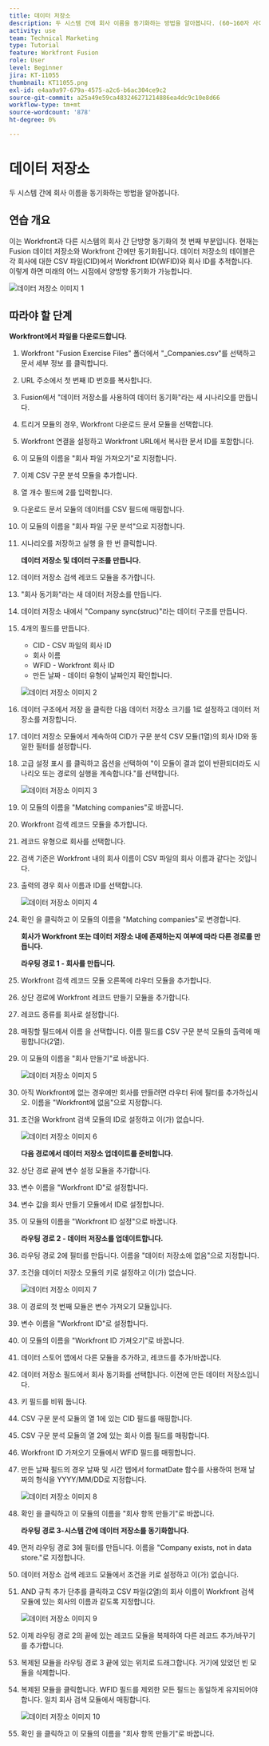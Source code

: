 ```yaml
---
title: 데이터 저장소
description: 두 시스템 간에 회사 이름을 동기화하는 방법을 알아봅니다. (60~160자 사이여야 하지만 59자임)
activity: use
team: Technical Marketing
type: Tutorial
feature: Workfront Fusion
role: User
level: Beginner
jira: KT-11055
thumbnail: KT11055.png
exl-id: e4aa9a97-679a-4575-a2c6-b6ac304ce9c2
source-git-commit: a25a49e59ca483246271214886ea4dc9c10e8d66
workflow-type: tm+mt
source-wordcount: '878'
ht-degree: 0%

---
```


# 데이터 저장소

두 시스템 간에 회사 이름을 동기화하는 방법을 알아봅니다.

## 연습 개요

이는 Workfront과 다른 시스템의 회사 간 단방향 동기화의 첫 번째 부분입니다. 현재는 Fusion 데이터 저장소와 Workfront 간에만 동기화됩니다. 데이터 저장소의 테이블은 각 회사에 대한 CSV 파일(CID)에서 Workfront ID(WFID)와 회사 ID를 추적합니다. 이렇게 하면 미래의 어느 시점에서 양방향 동기화가 가능합니다.

![데이터 저장소 이미지 1](../12-exercises/assets/data-stores-walkthrough-1.png)

## 따라야 할 단계

**Workfront에서 파일을 다운로드합니다.**

1. Workfront &quot;Fusion Exercise Files&quot; 폴더에서 &quot;_Companies.csv&quot;를 선택하고 문서 세부 정보 를 클릭합니다.
1. URL 주소에서 첫 번째 ID 번호를 복사합니다.
1. Fusion에서 &quot;데이터 저장소를 사용하여 데이터 동기화&quot;라는 새 시나리오를 만듭니다.
1. 트리거 모듈의 경우, Workfront 다운로드 문서 모듈을 선택합니다.
1. Workfront 연결을 설정하고 Workfront URL에서 복사한 문서 ID를 포함합니다.
1. 이 모듈의 이름을 &quot;회사 파일 가져오기&quot;로 지정합니다.
1. 이제 CSV 구문 분석 모듈을 추가합니다.
1. 열 개수 필드에 2를 입력합니다.
1. 다운로드 문서 모듈의 데이터를 CSV 필드에 매핑합니다.
1. 이 모듈의 이름을 &quot;회사 파일 구문 분석&quot;으로 지정합니다.
1. 시나리오를 저장하고 실행 을 한 번 클릭합니다.

   **데이터 저장소 및 데이터 구조를 만듭니다.**

1. 데이터 저장소 검색 레코드 모듈을 추가합니다.
1. &quot;회사 동기화&quot;라는 새 데이터 저장소를 만듭니다.
1. 데이터 저장소 내에서 &quot;Company sync(struc)&quot;라는 데이터 구조를 만듭니다.
1. 4개의 필드를 만듭니다.

   + CID - CSV 파일의 회사 ID
   + 회사 이름
   + WFID - Workfront 회사 ID
   + 만든 날짜 - 데이터 유형이 날짜인지 확인합니다.

   ![데이터 저장소 이미지 2](../12-exercises/assets/data-stores-walkthrough-2.png)

1. 데이터 구조에서 저장 을 클릭한 다음 데이터 저장소 크기를 1로 설정하고 데이터 저장소를 저장합니다.
1. 데이터 저장소 모듈에서 계속하여 CID가 구문 분석 CSV 모듈(1열)의 회사 ID와 동일한 필터를 설정합니다.
1. 고급 설정 표시 를 클릭하고 옵션을 선택하여 &quot;이 모듈이 결과 없이 반환되더라도 시나리오 또는 경로의 실행을 계속합니다.&quot;를 선택합니다.

   ![데이터 저장소 이미지 3](../12-exercises/assets/data-stores-walkthrough-3.png)

1. 이 모듈의 이름을 &quot;Matching companies&quot;로 바꿉니다.
1. Workfront 검색 레코드 모듈을 추가합니다.
1. 레코드 유형으로 회사를 선택합니다.
1. 검색 기준은 Workfront 내의 회사 이름이 CSV 파일의 회사 이름과 같다는 것입니다.
1. 출력의 경우 회사 이름과 ID를 선택합니다.

   ![데이터 저장소 이미지 4](../12-exercises/assets/data-stores-walkthrough-4.png)

1. 확인 을 클릭하고 이 모듈의 이름을 &quot;Matching companies&quot;로 변경합니다.

   **회사가 Workfront 또는 데이터 저장소 내에 존재하는지 여부에 따라 다른 경로를 만듭니다.**

   **라우팅 경로 1 - 회사를 만듭니다.**

1. Workfront 검색 레코드 모듈 오른쪽에 라우터 모듈을 추가합니다.
1. 상단 경로에 Workfront 레코드 만들기 모듈을 추가합니다.
1. 레코드 종류를 회사로 설정합니다.
1. 매핑할 필드에서 이름 을 선택합니다. 이름 필드를 CSV 구문 분석 모듈의 출력에 매핑합니다(2열).
1. 이 모듈의 이름을 &quot;회사 만들기&quot;로 바꿉니다.

   ![데이터 저장소 이미지 5](../12-exercises/assets/data-stores-walkthrough-5.png)

1. 아직 Workfront에 없는 경우에만 회사를 만들려면 라우터 뒤에 필터를 추가하십시오. 이름을 &quot;Workfront에 없음&quot;으로 지정합니다.
1. 조건을 Workfront 검색 모듈의 ID로 설정하고 이(가) 없습니다.

   ![데이터 저장소 이미지 6](../12-exercises/assets/data-stores-walkthrough-6.png)

   **다음 경로에서 데이터 저장소 업데이트를 준비합니다.**

1. 상단 경로 끝에 변수 설정 모듈을 추가합니다.
1. 변수 이름을 &quot;Workfront ID&quot;로 설정합니다.
1. 변수 값을 회사 만들기 모듈에서 ID로 설정합니다.
1. 이 모듈의 이름을 &quot;Workfront ID 설정&quot;으로 바꿉니다.

   **라우팅 경로 2 - 데이터 저장소를 업데이트합니다.**

1. 라우팅 경로 2에 필터를 만듭니다. 이름을 &quot;데이터 저장소에 없음&quot;으로 지정합니다.

1. 조건을 데이터 저장소 모듈의 키로 설정하고 이(가) 없습니다.

   ![데이터 저장소 이미지 7](../12-exercises/assets/data-stores-walkthrough-7.png)

1. 이 경로의 첫 번째 모듈은 변수 가져오기 모듈입니다.
1. 변수 이름을 &quot;Workfront ID&quot;로 설정합니다.
1. 이 모듈의 이름을 &quot;Workfront ID 가져오기&quot;로 바꿉니다.
1. 데이터 스토어 앱에서 다른 모듈을 추가하고, 레코드를 추가/바꿉니다.
1. 데이터 저장소 필드에서 회사 동기화를 선택합니다. 이전에 만든 데이터 저장소입니다.
1. 키 필드를 비워 둡니다.
1. CSV 구문 분석 모듈의 열 1에 있는 CID 필드를 매핑합니다.
1. CSV 구문 분석 모듈의 열 2에 있는 회사 이름 필드를 매핑합니다.
1. Workfront ID 가져오기 모듈에서 WFID 필드를 매핑합니다.
1. 만든 날짜 필드의 경우 날짜 및 시간 탭에서 formatDate 함수를 사용하여 현재 날짜의 형식을 YYYY/MM/DD로 지정합니다.

   ![데이터 저장소 이미지 8](../12-exercises/assets/data-stores-walkthrough-8.png)

1. 확인 을 클릭하고 이 모듈의 이름을 &quot;회사 항목 만들기&quot;로 바꿉니다.

   **라우팅 경로 3-시스템 간에 데이터 저장소를 동기화합니다.**

1. 먼저 라우팅 경로 3에 필터를 만듭니다. 이름을 &quot;Company exists, not in data store.&quot;로 지정합니다.
1. 데이터 저장소 검색 레코드 모듈에서 조건을 키로 설정하고 이(가) 없습니다.
1. AND 규칙 추가 단추를 클릭하고 CSV 파일(2열)의 회사 이름이 Workfront 검색 모듈에 있는 회사의 이름과 같도록 지정합니다.

   ![데이터 저장소 이미지 9](../12-exercises/assets/data-stores-walkthrough-9.png)

1. 이제 라우팅 경로 2의 끝에 있는 레코드 모듈을 복제하여 다른 레코드 추가/바꾸기를 추가합니다.
1. 복제된 모듈을 라우팅 경로 3 끝에 있는 위치로 드래그합니다. 거기에 있었던 빈 모듈을 삭제합니다.
1. 복제된 모듈을 클릭합니다. WFID 필드를 제외한 모든 필드는 동일하게 유지되어야 합니다. 일치 회사 검색 모듈에서 매핑합니다.

   ![데이터 저장소 이미지 10](../12-exercises/assets/data-stores-walkthrough-10.png)

1. 확인 을 클릭하고 이 모듈의 이름을 &quot;회사 항목 만들기&quot;로 바꿉니다.
